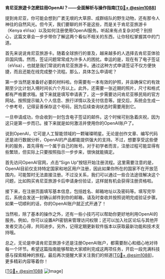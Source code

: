 **肯尼亚旅遊卡怎麽註冊OpenAI？——全面解析与操作指南[[TG💪+ @esim1088](https://t.me/s/esim1088)]**

提到肯尼亚，你可能会想到广袤无垠的大草原、成群结队的野生动物，还有那令人神往的自然风光。但今天，我们要聊的并不是这些，而是关于肯尼亚旅游卡（Kenya eVisa）以及如何注册使用OpenAI服务。听起来有点复杂对吧？别担心，这篇文章会一步步带你了解这两个看似不相关的东西，让你轻松掌握其中的门道。

首先来说说肯尼亚旅游卡。随着全球旅行的普及，越来越多的人选择去肯尼亚体验异国风情。然而，签证问题常常成为许多人的困扰。幸运的是，现在有了电子签证（eVisa），也就是我们常说的肯尼亚旅游卡。通过这种方式申请签证不仅方便快捷，而且还能在线完成整个流程。那么，具体怎么申请呢？

第一步当然是准备好必要的材料啦。你需要有一本有效的护照，并且确保它的有效期至少比计划入境时间长六个月以上。此外，还需要一张近期的照片，尺寸和格式都有严格要求哦。接下来就是填写申请表了，这一步需要访问肯尼亚移民局的官方网站，按照提示输入个人信息、旅行详情以及支付信息等。提交后，系统会生成一个参考号，记得妥善保存这个号码，因为后续查询状态时需要用到它。

一旦申请成功，你会收到一封包含电子签证的邮件。这个时候可别急着庆祝，因为这只是第一步而已。接下来就是如何激活并使用你的OpenAI账户了。

说到OpenAI，它可是人工智能领域的一颗璀璨明星。无论是创作文章、编写代码还是进行数据分析，OpenAI的产品都能提供强大的支持。不过，想要享受这些便利的服务，首先得有一个属于自己的账号。对于初学者而言，注册过程可能显得有些繁琐，但实际上只要按照指示一步步来，很快就能搞定。

首先访问OpenAI官网，点击“Sign Up”按钮开始注册流程。这里需要注意的是，OpenAI目前仅支持特定国家和地区用户注册，因此如果你所在的国家不在开放范围内，可能暂时无法直接注册。不过没关系，我们可以通过一些合法途径解决这个问题，比如购买肯尼亚旅游卡后申请身份验证，这样就有机会获得注册资格啦。

接下来，在注册页面填写基本信息，包括姓名、邮箱地址以及密码等。填写完毕后，系统会发送一封确认邮件到你的邮箱，请及时查收并按照说明完成验证步骤。如果一切顺利的话，你的OpenAI账户就正式开通了！

当然啦，除了基本的操作之外，还有一些小技巧可以帮助你更好地利用OpenAI的服务。例如，你可以设置API密钥来管理访问权限；还可以加入社区论坛与其他开发者交流心得，共同进步。另外，记得定期更新软件版本以获取最新功能和技术支持哦。

总之，无论是申请肯尼亚旅游卡还是注册OpenAI账户，都需要耐心和细心地对待每一个环节。希望这篇指南能够帮助大家顺利完成这两项任务，开启一段充满科技感与探索精神的旅程。最后再次提醒大家关注我们的频道[[TG💪+ @esim1088](https://t.me/s/esim1088)]，更多精彩内容等着你！

[[TG💪+ @esim1088](https://t.me/s/esim1088) ![Image](https://i.postimg.cc/4NQfJmqS/Snipaste-2025-05-13-00-14-12.png)]